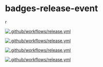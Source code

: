 # badges-release-event
r

[![.github/workflows/release.yml](https://github.com/anthmmatic/badges-release-event/actions/workflows/release.yml/badge.svg?branch=1%2E06)](https://github.com/anthmmatic/badges-release-event/actions/workflows/release.yml)

[![.github/workflows/release.yml](https://github.com/anthmmatic/badges-release-event/actions/workflows/release.yml/badge.svg?branch=1%2E07)](https://github.com/anthmmatic/badges-release-event/actions/workflows/release.yml)

[![.github/workflows/release.yml](https://github.com/anthmmatic/badges-release-event/actions/workflows/release.yml/badge.svg?branch=1.08)](https://github.com/anthmmatic/badges-release-event/actions/workflows/release.yml)

[![.github/workflows/release.yml](https://github.com/anthmmatic/badges-release-event/actions/workflows/release.yml/badge.svg?branch=1.10)](https://github.com/anthmmatic/badges-release-event/actions/workflows/release.yml)
